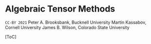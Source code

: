 # Algebraic Tensor Methods

`CC-BY 2021`
Peter A. Brooksbank, Bucknell University
Martin Kassabov, Cornell University
James B. Wilson, Colorado State University

[ToC]
